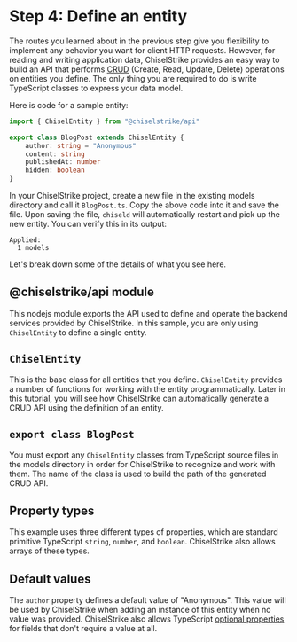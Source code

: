 # Step 4: Define an entity

The routes you learned about in the previous step give you flexibility to
implement any behavior you want for client HTTP requests. However, for reading
and writing application data, ChiselStrike provides an easy way to build an API
that performs [CRUD][2] (Create, Read, Update, Delete) operations on entities
you define. The only thing you are required to do is write TypeScript classes to
express your data model.

Here is code for a sample entity:

```ts title="my-backend/models/BlogPost.ts"
import { ChiselEntity } from "@chiselstrike/api"

export class BlogPost extends ChiselEntity {
    author: string = "Anonymous"
    content: string
    publishedAt: number
    hidden: boolean
}
```

In your ChiselStrike project, create a new file in the existing models directory
and call it `BlogPost.ts`. Copy the above code into it and save the file. Upon
saving the file, `chiseld` will automatically restart and pick up the new
entity. You can verify this in its output:

```
Applied:
  1 models
```

Let's break down some of the details of what you see here.

## @chiselstrike/api module

This nodejs module exports the API used to define and operate the backend
services provided by ChiselStrike. In this sample, you are only using
`ChiselEntity` to define a single entity.

## `ChiselEntity`

This is the base class for all entities that you define.  `ChiselEntity`
provides a number of functions for working with the entity programmatically.
Later in this tutorial, you will see how ChiselStrike can automatically generate
a CRUD API using the definition of an entity.

## `export class BlogPost`

You must export any `ChiselEntity` classes from TypeScript source files in the
models directory in order for ChiselStrike to recognize and work with them. The
name of the class is used to build the path of the generated CRUD API.

## Property types

This example uses three different types of properties, which are standard primitive
TypeScript `string`, `number`, and `boolean`. ChiselStrike also allows arrays of
these types.

## Default values

The `author` property defines a default value of "Anonymous". This value will be
used by ChiselStrike when adding an instance of this entity when no value was
provided. ChiselStrike also allows TypeScript [optional properties][1] for
fields that don't require a value at all.


[1]: https://www.typescriptlang.org/docs/handbook/interfaces.html#optional-properties
[2]: https://en.wikipedia.org/wiki/Create,_read,_update_and_delete
